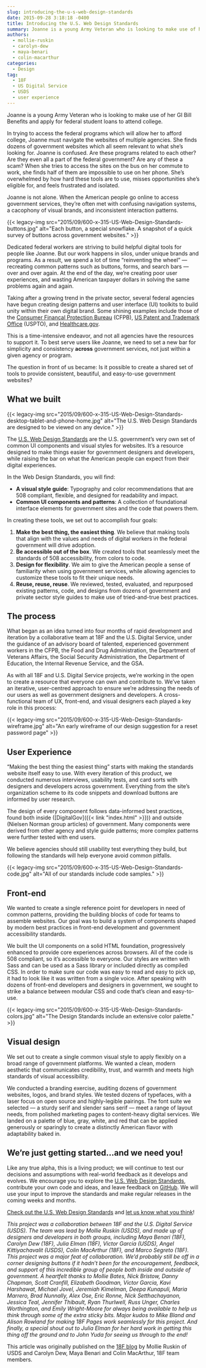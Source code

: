 ```yaml
---
slug: introducing-the-u-s-web-design-standards
date: 2015-09-28 3:18:18 -0400
title: Introducing the U.S. Web Design Standards
summary: Joanne is a young Army Veteran who is looking to make use of her GI Bill Benefits and apply for federal student loans to attend college. In trying to access the federal programs which will allow her to afford college, Joanne must navigate the websites of multiple agencies. She finds dozens of government websites which
authors:
  - mollie-ruskin
  - carolyn-dew
  - maya-benari
  - colin-macarthur
categories:
  - Design
tag:
  - 18F
  - US Digital Service
  - USDS
  - user experience
---
```


Joanne is a young Army Veteran who is looking to make use of her GI Bill Benefits and apply for federal student loans to attend college.

In trying to access the federal programs which will allow her to afford college, Joanne must navigate the websites of multiple agencies. She finds dozens of government websites which all seem relevant to what she’s looking for. Joanne is confused. Are these programs related to each other? Are they even all a part of the federal government? Are any of these a scam? When she tries to access the sites on the bus on her commute to work, she finds half of them are impossible to use on her phone. She’s overwhelmed by how hard these tools are to use, misses opportunities she’s eligible for, and feels frustrated and isolated.

Joanne is not alone. When the American people go online to access government services, they’re often met with confusing navigation systems, a cacophony of visual brands, and inconsistent interaction patterns.

{{< legacy-img src="2015/09/600-x-315-US-Web-Design-Standards-buttons.jpg" alt="Each button, a special snowflake. A snapshot of a quick survey of buttons across government websites." >}}

Dedicated federal workers are striving to build helpful digital tools for people like Joanne. But our work happens in silos, under unique brands and programs. As a result, we spend a lot of time “reinventing the wheel” — recreating common patterns such as buttons, forms, and search bars — over and over again. At the end of the day, we’re creating poor user experiences, and wasting American taxpayer dollars in solving the same problems again and again.

Taking after a growing trend in the private sector, several federal agencies have begun creating design patterns and user interface (UI) toolkits to build unity within their own digital brand. Some shining examples include those of the [Consumer Financal Protection Bureau](https://cfpb.github.io/design-manual/) (CFPB), [US Patent and Trademark Office](http://uspto.github.io/designpatterns/) (USPTO), and [Healthcare.gov](http://styleguide.healthcare.gov/).

This is a time-intensive endeavor, and not all agencies have the resources to support it. To best serve users like Joanne, we need to set a new bar for simplicity and consistency **across** government services, not just within a given agency or program.

The question in front of us became: Is it possible to create a shared set of tools to provide consistent, beautiful, and easy-to-use government websites?

## What we built

{{< legacy-img src="2015/09/600-x-315-US-Web-Design-Standards-desktop-tablet-and-phone-home.jpg" alt="The U.S. Web Design Standards are designed to be viewed on any device." >}}

The [U.S. Web Design Standards](https://playbook.cio.gov/designstandards) are the U.S. government’s very own set of common UI components and visual styles for websites. It’s a resource designed to make things easier for government designers and developers, while raising the bar on what the American people can expect from their digital experiences.

In the Web Design Standards, you will find:

  * **A visual style guide**: Typography and color recommendations that are 508 compliant, flexible, and designed for readability and impact.
  * **Common UI components and patterns**: A collection of foundational interface elements for government sites and the code that powers them.

In creating these tools, we set out to accomplish four goals:

  1. **Make the best thing, the easiest thing**. We believe that making tools that align with the values and needs of digital workers in the federal government will drive adoption.
  2. **Be accessible out of the box**. We created tools that seamlessly meet the standards of 508 accessibility, from colors to code.
  3. **Design for flexibility**. We aim to give the American people a sense of familiarity when using government services, while allowing agencies to customize these tools to fit their unique needs.
  4. **Reuse, reuse, reuse**. We reviewed, tested, evaluated, and repurposed existing patterns, code, and designs from dozens of government and private sector style guides to make use of tried-and-true best practices.

## The process

What began as an idea turned into four months of rapid development and iteration by a collaborative team at 18F and the U.S. Digital Service, under the guidance of an advisory board of talented, experienced government workers in the CFPB, the Food and Drug Administration, the Department of Veterans Affairs, the Social Security Administration, the Department of Education, the Internal Revenue Service, and the GSA.

As with all 18F and U.S. Digital Service projects, we’re working in the open to create a resource that everyone can own and contribute to. We’ve taken an iterative, user-centred approach to ensure we’re addressing the needs of our users as well as government designers and developers. A cross-functional team of UX, front-end, and visual designers each played a key role in this process:

{{< legacy-img src="2015/09/600-x-315-US-Web-Design-Standards-wireframe.jpg" alt="An early wireframe of our design suggestion for a reset password page" >}}

## User Experience

“Making the best thing the easiest thing” starts with making the standards website itself easy to use. With every iteration of this product, we conducted numerous interviews, usability tests, and card sorts with designers and developers across government. Everything from the site’s organization scheme to its code snippets and download buttons are informed by user research.

The design of every component follows data-informed best practices, found both inside ([DigitalGov]({{< link "index.html" >}})) and outside (Nielsen Norman group articles) of government. Many components were derived from other agency and style guide patterns; more complex patterns were further tested with end users.

We believe agencies should still usability test everything they build, but following the standards will help everyone avoid common pitfalls.

{{< legacy-img src="2015/09/600-x-315-US-Web-Design-Standards-code.jpg" alt="All of our standards include code samples." >}}

## Front-end

We wanted to create a single reference point for developers in need of common patterns, providing the building blocks of code for teams to assemble websites. Our goal was to build a system of components shaped by modern best practices in front-end development and government accessibility standards.

We built the UI components on a solid HTML foundation, progressively enhanced to provide core experiences across browsers. All of the code is 508 compliant, so it’s accessible to everyone. Our styles are written with Sass and can be used as a Sass library or included directly as compiled CSS. In order to make sure our code was easy to read and easy to pick up, it had to look like it was written from a single voice. After speaking with dozens of front-end developers and designers in government, we sought to strike a balance between modular CSS and code that’s clean and easy-to-use.

{{< legacy-img src="2015/09/600-x-315-US-Web-Design-Standards-colors.jpg" alt="The Design Standards include an extensive color palette." >}}

## Visual design

We set out to create a single common visual style to apply flexibly on a broad range of government platforms. We wanted a clean, modern aesthetic that communicates credibility, trust, and warmth and meets high standards of visual accessibility.

We conducted a branding exercise, auditing dozens of government websites, logos, and brand styles. We tested dozens of typefaces, with a laser focus on open source and highly-legible pairings. The font suite we selected — a sturdy serif and slender sans serif — meet a range of layout needs, from polished marketing pages to content-heavy digital services. We landed on a palette of blue, gray, white, and red that can be applied generously or sparingly to create a distinctly American flavor with adaptability baked in.

## We’re just getting started&#8230;and we need you!

Like any true alpha, this is a living product; we will continue to test our decisions and assumptions with real-world feedback as it develops and evolves. We encourage you to explore the [U.S. Web Design Standards](https://playbook.cio.gov/designstandards), contribute your own code and ideas, and leave feedback on [GitHub](https://github.com/18F/web-design-standards). We will use your input to improve the standards and make regular releases in the coming weeks and months.

[Check out the U.S. Web Design Standards](https://playbook.cio.gov/designstandards) and [let us know what you think](https://github.com/18F/web-design-standards/issues)!

_This project was a collaboration between 18F and the U.S. Digital Service (USDS). The team was lead by Mollie Ruskin (USDS), and made up of designers and developers in both groups, including Maya Benari (18F), Carolyn Dew (18F), Julia Elman (18F), Victor Garcia (USDS), Angel Kittiyachavalit (USDS), Colin MacArthur (18F), and Marco Segreto (18F)._
_This project was a major feat of collaboration. We’d probably still be off in a corner designing buttons if it hadn’t been for the encouragement, feedback, and support of this incredible group of people both inside and outside of government._
_A heartfelt thanks to Mollie Bates, Nick Bristow, Danny Chapman, Scott Cranfill, Elizabeth Goodman, Victor Garcia, Kavi Harshawat, Michael Jovel, Jeremiah Kimelman, Deepa Kunapuli, Maria Marrero, Brad Nunnally, Alex Ose, Eric Ronne, Nick Setthachayanon, Jessica Teal, Jennifer Thibault, Ryan Thurlwell, Russ Unger, Charles Worthington, and Emily Wright-Moore for always being available to help us think through some of the extra sticky bits. Major kudos to Mike Bland and Alison Rowland for making 18F Pages work seamlessly for this project._
_And finally, a special shout out to Julia Elman for her hard work in getting this thing off the ground and to John Yuda for seeing us through to the end!_

 

This article was originally published on the [18F blog](https://18f.gsa.gov/2015/09/28/web-design-standards/) by Mollie Ruskin of USDS and Carolyn Dew, Maya Benari and Colin MacArthur, 18F team members.